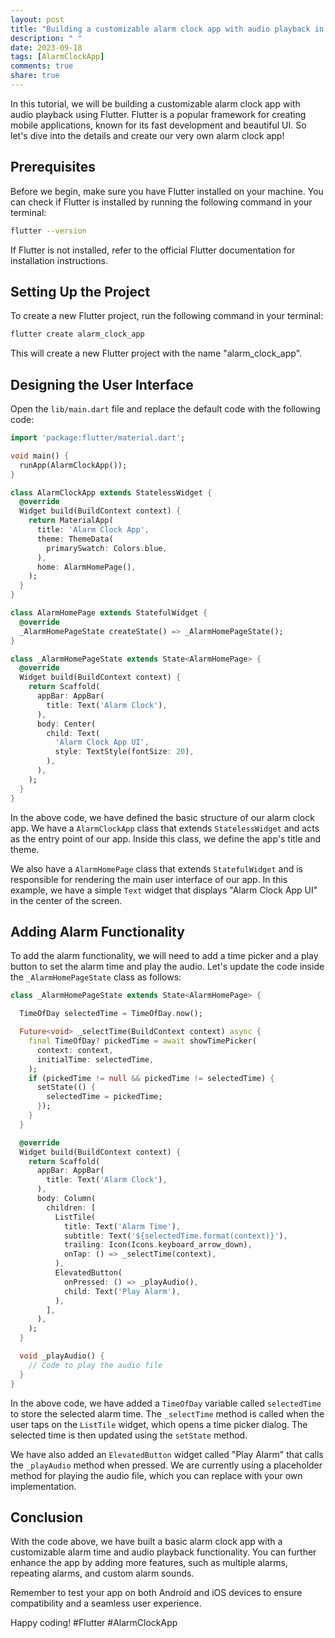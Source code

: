 ```yaml
---
layout: post
title: "Building a customizable alarm clock app with audio playback in Flutter"
description: " "
date: 2023-09-18
tags: [AlarmClockApp]
comments: true
share: true
---
```


In this tutorial, we will be building a customizable alarm clock app with audio playback using Flutter. Flutter is a popular framework for creating mobile applications, known for its fast development and beautiful UI. So let's dive into the details and create our very own alarm clock app!

## Prerequisites

Before we begin, make sure you have Flutter installed on your machine. You can check if Flutter is installed by running the following command in your terminal:

```bash
flutter --version
```

If Flutter is not installed, refer to the official Flutter documentation for installation instructions.

## Setting Up the Project

To create a new Flutter project, run the following command in your terminal:

```bash
flutter create alarm_clock_app
```

This will create a new Flutter project with the name "alarm_clock_app".

## Designing the User Interface

Open the `lib/main.dart` file and replace the default code with the following code:

```dart
import 'package:flutter/material.dart';

void main() {
  runApp(AlarmClockApp());
}

class AlarmClockApp extends StatelessWidget {
  @override
  Widget build(BuildContext context) {
    return MaterialApp(
      title: 'Alarm Clock App',
      theme: ThemeData(
        primarySwatch: Colors.blue,
      ),
      home: AlarmHomePage(),
    );
  }
}

class AlarmHomePage extends StatefulWidget {
  @override
  _AlarmHomePageState createState() => _AlarmHomePageState();
}

class _AlarmHomePageState extends State<AlarmHomePage> {
  @override
  Widget build(BuildContext context) {
    return Scaffold(
      appBar: AppBar(
        title: Text('Alarm Clock'),
      ),
      body: Center(
        child: Text(
          'Alarm Clock App UI',
          style: TextStyle(fontSize: 20),
        ),
      ),
    );
  }
}
```

In the above code, we have defined the basic structure of our alarm clock app. We have a `AlarmClockApp` class that extends `StatelessWidget` and acts as the entry point of our app. Inside this class, we define the app's title and theme.

We also have a `AlarmHomePage` class that extends `StatefulWidget` and is responsible for rendering the main user interface of our app. In this example, we have a simple `Text` widget that displays "Alarm Clock App UI" in the center of the screen.

## Adding Alarm Functionality

To add the alarm functionality, we will need to add a time picker and a play button to set the alarm time and play the audio. Let's update the code inside the `_AlarmHomePageState` class as follows:

```dart
class _AlarmHomePageState extends State<AlarmHomePage> {

  TimeOfDay selectedTime = TimeOfDay.now();

  Future<void> _selectTime(BuildContext context) async {
    final TimeOfDay? pickedTime = await showTimePicker(
      context: context,
      initialTime: selectedTime,
    );
    if (pickedTime != null && pickedTime != selectedTime) {
      setState(() {
        selectedTime = pickedTime;
      });
    }
  }

  @override
  Widget build(BuildContext context) {
    return Scaffold(
      appBar: AppBar(
        title: Text('Alarm Clock'),
      ),
      body: Column(
        children: [
          ListTile(
            title: Text('Alarm Time'),
            subtitle: Text('${selectedTime.format(context)}'),
            trailing: Icon(Icons.keyboard_arrow_down),
            onTap: () => _selectTime(context),
          ),
          ElevatedButton(
            onPressed: () => _playAudio(),
            child: Text('Play Alarm'),
          ),
        ],
      ),
    );
  }

  void _playAudio() {
    // Code to play the audio file
  }
}
```

In the above code, we have added a `TimeOfDay` variable called `selectedTime` to store the selected alarm time. The `_selectTime` method is called when the user taps on the `ListTile` widget, which opens a time picker dialog. The selected time is then updated using the `setState` method.

We have also added an `ElevatedButton` widget called "Play Alarm" that calls the `_playAudio` method when pressed. We are currently using a placeholder method for playing the audio file, which you can replace with your own implementation.

## Conclusion

With the code above, we have built a basic alarm clock app with a customizable alarm time and audio playback functionality. You can further enhance the app by adding more features, such as multiple alarms, repeating alarms, and custom alarm sounds.

Remember to test your app on both Android and iOS devices to ensure compatibility and a seamless user experience.

Happy coding! #Flutter #AlarmClockApp